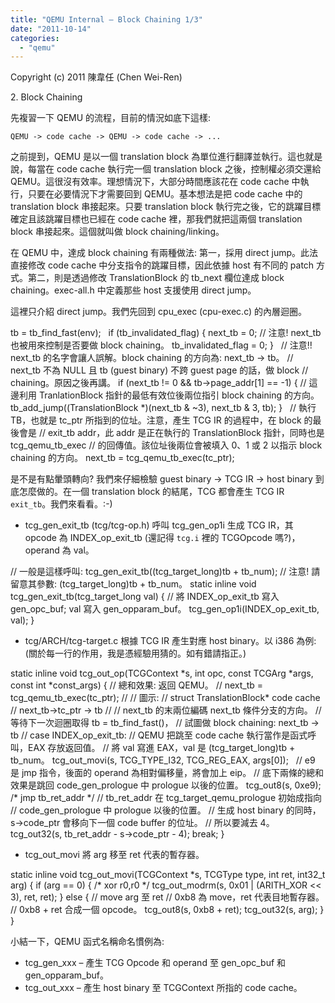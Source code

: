 ```yaml
---
title: "QEMU Internal – Block Chaining 1/3"
date: "2011-10-14"
categories: 
  - "qemu"
---
```


Copyright (c) 2011 陳韋任 (Chen Wei-Ren)

2\. Block Chaining

先複習一下 QEMU 的流程，目前的情況如底下這樣:

    QEMU -> code cache -> QEMU -> code cache -> ...

之前提到，QEMU 是以一個 translation block 為單位進行翻譯並執行。這也就是說，每當在 code cache 執行完一個 translation block 之後，控制權必須交還給 QEMU。這很沒有效率。理想情況下，大部分時間應該花在 code cache 中執行，只要在必要情況下才需要回到 QEMU。基本想法是把 code cache 中的 translation block 串接起來。只要 translation block 執行完之後，它的跳躍目標確定且該跳躍目標也已經在 code cache 裡，那我們就把這兩個 translation block 串接起來。這個就叫做 block chaining/linking。

在 QEMU 中，達成 block chaining 有兩種做法: 第一，採用 direct jump。此法直接修改 code cache 中分支指令的跳躍目標，因此依據 host 有不同的 patch 方式。第二，則是透過修改 TranslationBlock 的 tb\_next 欄位達成 block chaining。exec-all.h 中定義那些 host 支援使用 direct jump。

這裡只介紹 direct jump。我們先回到 cpu\_exec (cpu-exec.c) 的內層迴圈。

tb \= tb\_find\_fast(env);
 
if (tb\_invalidated\_flag) {
    next\_tb \= 0; // 注意! next\_tb 也被用來控制是否要做 block chaining。
    tb\_invalidated\_flag \= 0;
}
 
// 注意!! next\_tb 的名字會讓人誤解。block chaining 的方向為: next\_tb -> tb。
// next\_tb 不為 NULL 且 tb (guest binary) 不跨 guest page 的話，做 block
// chaining。原因之後再講。
if (next\_tb != 0 && tb\->page\_addr\[1\] \== \-1) {
    // 這邊利用 TranlationBlock 指針的最低有效位後兩位指引 block chaining 的方向。
    tb\_add\_jump((TranslationBlock \*)(next\_tb & ~3), next\_tb & 3, tb);
}
 
// 執行 TB，也就是 tc\_ptr 所指到的位址。注意，產生 TCG IR 的過程中，在 block 的最後會是
// exit\_tb addr，此 addr 是正在執行的 TranslationBlock 指針，同時也是 tcg\_qemu\_tb\_exec
// 的回傳值。該位址後兩位會被填入 0、1 或 2 以指示 block chaining 的方向。
next\_tb \= tcg\_qemu\_tb\_exec(tc\_ptr);

是不是有點暈頭轉向? 我們來仔細檢驗 guest binary -> TCG IR -> host binary 到底怎麼做的。在一個 translation block 的結尾，TCG 都會產生 TCG IR `exit_tb`。我們來看看。:-)

- tcg\_gen\_exit\_tb (tcg/tcg-op.h) 呼叫 tcg\_gen\_op1i 生成 TCG IR，其 opcode 為 INDEX\_op\_exit\_tb (還記得 `tcg.i` 裡的 TCGOpcode 嗎?)，operand 為 val。

// 一般是這樣呼叫: tcg\_gen\_exit\_tb((tcg\_target\_long)tb + tb\_num);
// 注意! 請留意其參數: (tcg\_target\_long)tb + tb\_num。
static inline void tcg\_gen\_exit\_tb(tcg\_target\_long val)
{
    // 將 INDEX\_op\_exit\_tb 寫入 gen\_opc\_buf; val 寫入 gen\_opparam\_buf。
    tcg\_gen\_op1i(INDEX\_op\_exit\_tb, val);
}

- tcg/ARCH/tcg-target.c 根據 TCG IR 產生對應 host binary。以 i386 為例: (關於每一行的作用，我是憑經驗用猜的。如有錯請指正。)

static inline void tcg\_out\_op(TCGContext \*s, int opc,
                              const TCGArg \*args, const int \*const\_args)
{
    // 總和效果: 返回 QEMU。
    //           next\_tb = tcg\_qemu\_tb\_exec(tc\_ptr);
    //
    // 圖示:
    // struct TranslationBlock\*         code cache
    //        next\_tb->tc\_ptr    ->        tb
    //
    // next\_tb 的末兩位編碼 next\_tb 條件分支的方向。
    // 等待下一次迴圈取得 tb = tb\_find\_fast()，
    // 試圖做 block chaining: next\_tb -> tb 
    //
    case INDEX\_op\_exit\_tb:
        // QEMU 把跳至 code cache 執行當作是函式呼叫，EAX 存放返回值。
        // 將 val 寫進 EAX，val 是 (tcg\_target\_long)tb + tb\_num。 
        tcg\_out\_movi(s, TCG\_TYPE\_I32, TCG\_REG\_EAX, args\[0\]);
 
        // e9 是 jmp 指令，後面的 operand 為相對偏移量，將會加上 eip。
        // 底下兩條的總和效果是跳回 code\_gen\_prologue 中 prologue 以後的位置。
        tcg\_out8(s, 0xe9); /\* jmp tb\_ret\_addr \*/
        // tb\_ret\_addr 在 tcg\_target\_qemu\_prologue 初始成指向
        // code\_gen\_prologue 中 prologue 以後的位置。
        // 生成 host binary 的同時，s->code\_ptr 會移向下一個 code buffer 的位址。
        // 所以要減去 4。
        tcg\_out32(s, tb\_ret\_addr \- s\->code\_ptr \- 4);
        break;
}

- tcg\_out\_movi 將 arg 移至 ret 代表的暫存器。

static inline void tcg\_out\_movi(TCGContext \*s, TCGType type,
                                int ret, int32\_t arg)
{
    if (arg \== 0) {
        /\* xor r0,r0 \*/
        tcg\_out\_modrm(s, 0x01 | (ARITH\_XOR << 3), ret, ret);
    } else {
        // move arg 至 ret
        // 0xb8 為 move，ret 代表目地暫存器。
        // 0xb8 + ret 合成一個 opcode。
        tcg\_out8(s, 0xb8 + ret);
        tcg\_out32(s, arg);
    }
}

小結一下，QEMU 函式名稱命名慣例為:

- tcg\_gen\_xxx – 產生 TCG Opcode 和 operand 至 gen\_opc\_buf 和 gen\_opparam\_buf。
- tcg\_out\_xxx – 產生 host binary 至 TCGContext 所指的 code cache。
